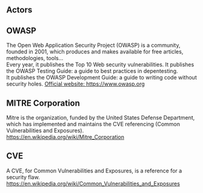 

<!--- category: Acteurs --->
<!--- id: intro --->
<!--- title: Actors --->
<!--- keywords:  --->
## Actors




<!--- category: Acteurs --->
<!--- id: owasp --->
<!--- title: OWASP --->
<!--- keywords:  --->
## OWASP

The Open Web Application Security Project (OWASP) is a community, founded in 2001, which produces and makes available for free articles, methodologies, tools...<br/>
Every year, it publishes the Top 10 Web security vulnerabilities.
It publishes the OWASP Testing Guide: a guide to best practices in depentesting.<br/>
It publishes the OWASP Development Guide: a guide to writing code without security holes.
<a href='https://www.owasp.org'>Official website: https://www.owasp.org</a>



<!--- category: Acteurs --->
<!--- id: mitre --->
<!--- title: MITRE Corporation --->
<!--- keywords:  --->
## MITRE Corporation

Mitre is the organization, funded by the United States Defense Department, which has implemented and maintains the CVE referencing (Common Vulnerabilities and Exposures).
<a href='https://en.wikipedia.org/wiki/Mitre_Corporation'>https://en.wikipedia.org/wiki/Mitre_Corporation</a>



<!--- category: Acteurs --->
<!--- id: cve --->
<!--- title: CVE --->
<!--- keywords:  --->
## CVE

A CVE, for Common Vulnerabilities and Exposures, is a reference for a security flaw.<br/>
<a href='https://en.wikipedia.org/wiki/Common_Vulnerabilities_and_Exposures'>https://en.wikipedia.org/wiki/Common_Vulnerabilities_and_Exposures</a>

